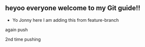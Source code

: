 ## heyoo everyone welcome to my Git guide!!

- Yo Jonny here
I am adding this from feature-branch

again push

2nd time pushing